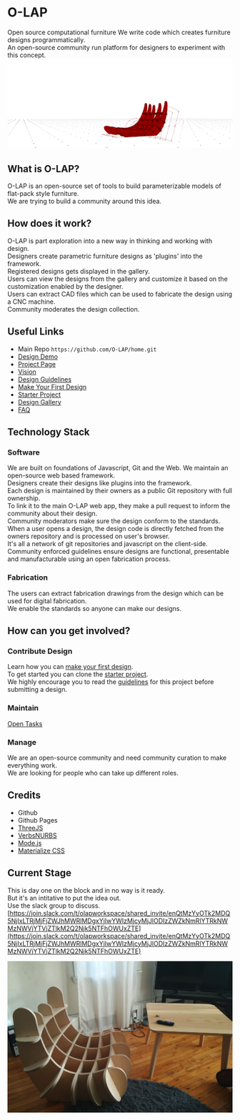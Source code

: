 # O-LAP  
Open source computational furniture
We write code which creates furniture designs programmatically.  
An open-source community run platform for designers to experiment with this concept.
![O-LAP](https://raw.githubusercontent.com/O-LAP/home/master/imgs/wide_banner.gif)

## What is O-LAP?
O-LAP is an open-source set of tools to build parameterizable models of flat-pack style furniture.  
We are trying to build a community around this idea.  

## How does it work?  

O-LAP is part exploration into a new way in thinking and working with design.  
Designers create parametric furniture designs as 'plugins' into the framework.  
Registered designs gets displayed in the gallery.  
Users can view the designs from the gallery and customize it based on the customization enabled by the designer.  
Users can extract CAD files which can be used to fabricate the design using a CNC machine.  
Community moderates the design collection.  

## Useful Links
- Main Repo `https://github.com/O-LAP/home.git`
- [Design Demo](http://o-lap.org/app.html?a=amitlzkpa&r=o-lap_plato)
- [Project Page](https://O-LAP.github.io/home)
- [Vision](https://github.com/O-LAP/home/blob/master/vision.md)
- [Design Guidelines](https://github.com/O-LAP/home/blob/master/guidelines.md)
- [Make Your First Design](https://github.com/O-LAP/home/blob/master/quick-start.md)
- [Starter Project](https://github.com/O-LAP/starter_project)
- [Design Gallery](https://O-LAP.github.io/home/designs.html)
- [FAQ](https://github.com/O-LAP/home/blob/master/faq.md)

## Technology Stack

### Software
We are built on foundations of Javascript, Git and the Web.
We maintain an open-source web based framework.  
Designers create their designs like plugins into the framework.  
Each design is maintained by their owners as a public Git repository with full ownership.  
To link it to the main O-LAP web app, they make a pull request to inform the community about their design.  
Community moderators make sure the design conform to the standards.  
When a user opens a design, the design code is directly fetched from the owners repository and is processed on user's browser.  
It's all a network of git repositories and javascript on the client-side.  
Community enforced guidelines ensure designs are functional, presentable and manufacturable using an open fabrication process.  

### Fabrication
The users can extract fabrication drawings from the design which can be used for digital fabrication.  
We enable the standards so anyone can make our designs.  

## How can you get involved?
### Contribute Design
Learn how you can [make your first design](https://github.com/O-LAP/home/blob/master/quick-start.md).  
To get started you can clone the [starter project](https://github.com/O-LAP/starter_project).  
We highly encourage you to read the [guidelines](https://github.com/O-LAP/home/blob/master/guidelines.md) for this project before submitting a design.  

### Maintain
[Open Tasks](https://github.com/O-LAP/home/projects)

### Manage
We are an open-source community and need community curation to make everything work.  
We are looking for people who can take up different roles.  

## Credits
- Github
- Github Pages
- [ThreeJS](https://threejs.org/)
- [VerbsNURBS](http://verbnurbs.com/)
- [Mode.js](https://github.com/modelab/mode.js)
- [Materialize CSS](http://materializecss.com/)

## Current Stage  
This is day one on the block and in no way is it ready.  
But it's an intitative to put the idea out.  
Use the slack group to discuss.  
[https://join.slack.com/t/olapworkspace/shared_invite/enQtMzYyOTk2MDQ5NjIxLTRjMjFjZWJhMWRlMDgxYjIwYWIzMjcyMjJlODIzZWZkNmRlYTRkNWMzNWVjYTVjZTlkM2Q2Njk5NTFhOWUxZTE](https://join.slack.com/t/olapworkspace/shared_invite/enQtMzYyOTk2MDQ5NjIxLTRjMjFjZWJhMWRlMDgxYjIwYWIzMjcyMjJlODIzZWZkNmRlYTRkNWMzNWVjYTVjZTlkM2Q2Njk5NTFhOWUxZTE)  

![O-LAP](https://raw.githubusercontent.com/O-LAP/home/master/imgs/chair_01.jpg)
